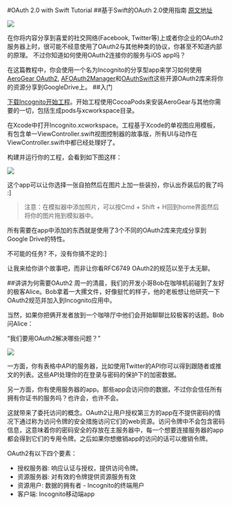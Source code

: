 #OAuth 2.0 with Swift Tutorial
##基于Swift的OAuth 2.0使用指南
[原文地址](https://www.raywenderlich.com/99431/oauth-2-with-swift-tutorial)

![](https://cdn4.raywenderlich.com/wp-content/uploads/2015/05/oauth2-epalined-4b-250x250.png)

在你将内容分享到喜爱的社交网络(Facebook, Twitter等)上或者你企业的OAuth2服务器上时，很可能不经意使用了OAuth2与其他种类的协议，你甚至不知道内部的原理。
不过你知道如何使用OAuth2连接你的服务与iOS app吗？

在这篇教程中，你会使用一个名为Incognito的分享型app来学习如何使用[AeroGear OAuth2](https://github.com/aerogear/aerogear-ios-oauth2), [AFOAuth2Manager](https://github.com/AFNetworking/AFOAuth2Manager)和[OAuthSwift](https://github.com/dongri/OAuthSwift)这些开源OAuth2库来将你的资源分享到GoogleDrive上。
##入门

[下载Incognito开始工程](http://www.raywenderlich.com/wp-content/uploads/2015/04/Incognito.aerogear_start.zip)。开始工程使用CocoaPods来安装AeroGear与其他你需要的一切，包括生成pods与xcworkspace目录。

在Xcode中打开Incognito.xcworkspace。工程基于Xcode的单视图应用模板，有包含单一ViewController.swift视图控制器的故事版，所有UI与动作在ViewController.swift中都已经处理好了。

构建并运行你的工程，会看到如下图这样：

![](http://www.raywenderlich.com/wp-content/uploads/2015/05/OAuth_App.png)

这个app可以让你选择一张自拍然后在图片上加一些装扮，你认出乔装后的我了吗 :]

>注意：在模拟器中添加照片，可以按Cmd + Shift + H回到home界面然后将你的图片拖到模拟器中。

所有需要在app中添加的东西就是使用了3个不同的OAuth2库来完成分享到Google Drive的特性。

不可能的任务? 不，没有你搞不定的:]

让我来给你讲个故事吧，而非让你看RFC6749 OAuth2的规范以至于太无聊。

##讲讲为何需要OAuth2
周一的清晨，我们的开发小哥Bob在咖啡机前碰到了友好的极客Alice。Bob拿着一大摞文件，好像挺忙的样子，他的老板想让他研究一下OAuth2规范并加入到Incognito应用中。

当然，如果你把俩开发者放到一个咖啡厅中他们会开始聊聊比较极客的话题。Bob问Alice：

“我们要用OAuth2解决哪些问题？”

![](https://cdn1.raywenderlich.com/wp-content/uploads/2015/03/oauth2-explained-1.png)

一方面，你有表格中API的服务器，比如使用Twitter的API你可以得到跟随者或推文的列表。这些API处理你的在登录与密码的保护下的加密数据。

另一方面，你有使用服务器的app。那些app会访问你的数据，不过你会信任所有拥有你证书的服务吗？也许会，也许不会。

这就带来了委托访问的概念。OAuth2让用户授权第三方的app在不提供密码的情况下通过称为访问令牌的安全措施访问它们的web资源。访问令牌中不会包含密码信息，这意味着你的密码安全的存放在主服务器中，每一个想要连接服务器的app都会得到它们的专用令牌。之后如果你想撤销app的访问的话可以撤销令牌。

OAuth2有以下四个要素：
* 授权服务器: 响应认证与授权，提供访问令牌。
* 资源服务器: 对有效的令牌提供资源服务有效
* 资源用户: 数据的拥有者 - Incognito的终端用户
* 客户端: Incognito移动端app
